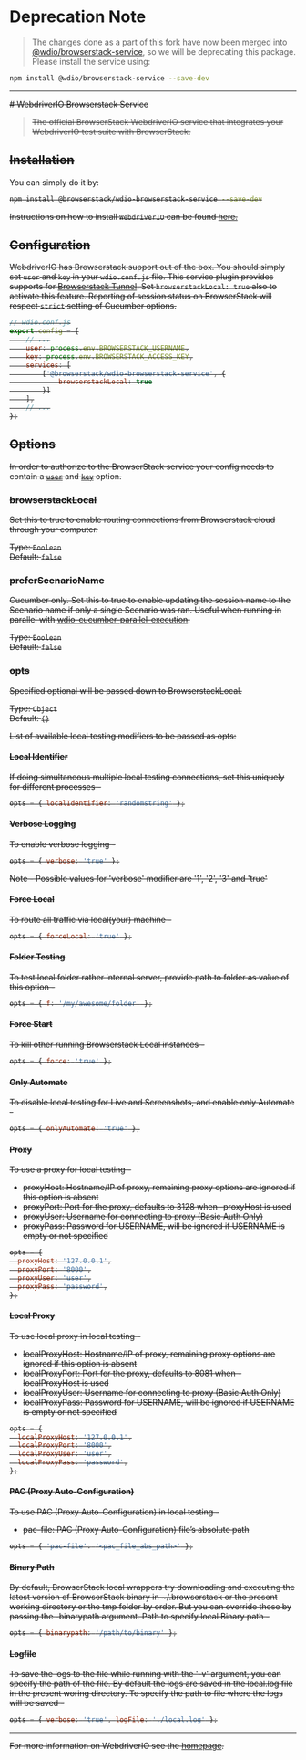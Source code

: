 # Deprecation Note

> The changes done as a part of this fork have now been merged into [@wdio/browserstack-service](https://www.npmjs.com/package/@wdio/browserstack-service), so we will be deprecating this package. Please install the service using:

```sh
npm install @wdio/browserstack-service --save-dev
```

---

<s># WebdriverIO Browserstack Service

> The official BrowserStack WebdriverIO service that integrates your WebdriverIO test suite with BrowserStack.

## Installation

You can simply do it by:

```sh
npm install @browserstack/wdio-browserstack-service --save-dev
```

Instructions on how to install `WebdriverIO` can be found [here.](https://webdriver.io/docs/gettingstarted)

## Configuration

WebdriverIO has Browserstack support out of the box. You should simply set `user` and `key` in your `wdio.conf.js` file. This service plugin provides supports for [Browserstack Tunnel](https://www.browserstack.com/automate/node#setting-local-tunnel). Set `browserstackLocal: true` also to activate this feature.
Reporting of session status on BrowserStack will respect `strict` setting of Cucumber options.

```js
// wdio.conf.js
export.config = {
    // ...
    user: process.env.BROWSERSTACK_USERNAME,
    key: process.env.BROWSERSTACK_ACCESS_KEY,
    services: [
        ['@browserstack/wdio-browserstack-service', {
            browserstackLocal: true
        }]
    ],
    // ...
};
```

## Options

In order to authorize to the BrowserStack service your config needs to contain a [`user`](https://webdriver.io/docs/options#user) and [`key`](https://webdriver.io/docs/options#key) option.

### browserstackLocal

Set this to true to enable routing connections from Browserstack cloud through your computer.

Type: `Boolean`<br />
Default: `false`

### preferScenarioName

Cucumber only. Set this to true to enable updating the session name to the Scenario name if only a single Scenario was ran. Useful when running in parallel with [wdio-cucumber-parallel-execution](https://github.com/SimitTomar/wdio-cucumber-parallel-execution).

Type: `Boolean`<br />
Default: `false`

### opts

Specified optional will be passed down to BrowserstackLocal.

Type: `Object`<br />
Default: `{}`

List of available local testing modifiers to be passed as opts:

#### Local Identifier

If doing simultaneous multiple local testing connections, set this uniquely for different processes -

```js
opts = { localIdentifier: 'randomstring' };
```

#### Verbose Logging

To enable verbose logging -

```js
opts = { verbose: 'true' };
```

Note - Possible values for 'verbose' modifier are '1', '2', '3' and 'true'

#### Force Local

To route all traffic via local(your) machine -

```js
opts = { forceLocal: 'true' };
```

#### Folder Testing

To test local folder rather internal server, provide path to folder as value of this option -

```js
opts = { f: '/my/awesome/folder' };
```

#### Force Start

To kill other running Browserstack Local instances -

```js
opts = { force: 'true' };
```

#### Only Automate

To disable local testing for Live and Screenshots, and enable only Automate -

```js
opts = { onlyAutomate: 'true' };
```

#### Proxy

To use a proxy for local testing -

- proxyHost: Hostname/IP of proxy, remaining proxy options are ignored if this option is absent
- proxyPort: Port for the proxy, defaults to 3128 when -proxyHost is used
- proxyUser: Username for connecting to proxy (Basic Auth Only)
- proxyPass: Password for USERNAME, will be ignored if USERNAME is empty or not specified

```js
opts = {
  proxyHost: '127.0.0.1',
  proxyPort: '8000',
  proxyUser: 'user',
  proxyPass: 'password',
};
```

#### Local Proxy

To use local proxy in local testing -

- localProxyHost: Hostname/IP of proxy, remaining proxy options are ignored if this option is absent
- localProxyPort: Port for the proxy, defaults to 8081 when -localProxyHost is used
- localProxyUser: Username for connecting to proxy (Basic Auth Only)
- localProxyPass: Password for USERNAME, will be ignored if USERNAME is empty or not specified

```js
opts = {
  localProxyHost: '127.0.0.1',
  localProxyPort: '8000',
  localProxyUser: 'user',
  localProxyPass: 'password',
};
```

#### PAC (Proxy Auto-Configuration)

To use PAC (Proxy Auto-Configuration) in local testing -

- pac-file: PAC (Proxy Auto-Configuration) file’s absolute path

```js
opts = { 'pac-file': '<pac_file_abs_path>' };
```

#### Binary Path

By default, BrowserStack local wrappers try downloading and executing the latest version of BrowserStack binary in ~/.browserstack or the present working directory or the tmp folder by order. But you can override these by passing the -binarypath argument.
Path to specify local Binary path -

```js
opts = { binarypath: '/path/to/binary' };
```

#### Logfile

To save the logs to the file while running with the '-v' argument, you can specify the path of the file. By default the logs are saved in the local.log file in the present woring directory.
To specify the path to file where the logs will be saved -

```js
opts = { verbose: 'true', logFile: './local.log' };
```

---

For more information on WebdriverIO see the [homepage](https://webdriver.io). </s>
